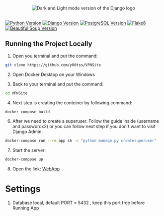 <br>

<div align="center">
<picture>
  <source media="(prefers-color-scheme: dark)" srcset="./assets/django-logo-negative.svg">
  <img alt="Dark and Light mode version of the Django logo" src="./assets/django-logo-positive.svg">
</picture>
</div>

<br>

[![Python Version](https://img.shields.io/badge/Python-3.9-blue.svg)](https://www.python.org/downloads/release/python-390/)
[![Django Version](https://img.shields.io/badge/Django-4.2-blue.svg)](https://docs.djangoproject.com/en/4.2/releases/4.2/)
[![PostgreSQL Version](https://img.shields.io/badge/PostgreSQL-13-green.svg)](https://www.postgresql.org/docs/13/release-13-2.html)
[![Flake8](https://img.shields.io/badge/Flake8-Check%20Code-yellow.svg)](https://flake8.pycqa.org/)
[![Beautiful Soup Version](https://img.shields.io/badge/beautifulsoup4-4.12.2-orange.svg)](https://pypi.org/project/beautifulsoup4/)


## Running the Project Locally

1. Open you terminal and put the command:
```bash
git clone https://github.com/y00tss/VPNSite
```
2. Open Docker Desktop on your Windows

3. Back to your terminal and put the command:
```bash
cd VPNSite
```
4. Next step is creating the conteiner by following command:
```bash
docker-compose build
```
6. After we need to create a superuser. Follow the guide inside (username and passwordx2) or you can follow next step if you don`t want to visit Django Admin:
```bash
docker-compose run --rm app sh -c "python manage.py createsuperuser"
```
7. Start the server:
```bash
docker-compose up
```
8. Open the link:
<a href="http://127.0.0.1:8000/" target="_blank">WebApp</a>

# Settings
1. Database local, default PORT = 5432 , keep this port free before Running App
